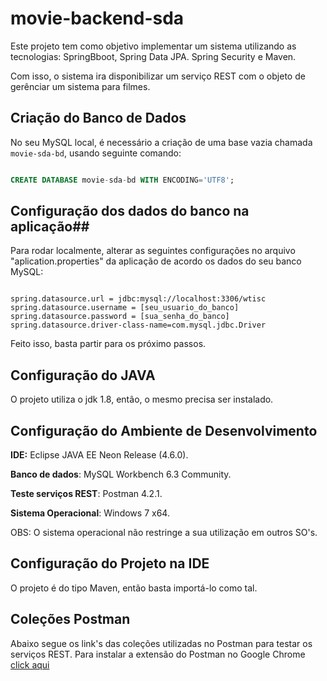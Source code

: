 # movie-backend-sda

Este projeto tem como objetivo implementar um sistema utilizando as tecnologias: SpringBboot, Spring Data JPA. Spring Security e Maven.

Com isso, o sistema ira disponibilizar um serviço REST com o objeto de gerênciar um sistema para filmes.

## Criação do Banco de Dados ##

No seu MySQL local, é necessário a criação de uma base vazia chamada `movie-sda-bd`, usando seguinte comando:

```sql

CREATE DATABASE movie-sda-bd WITH ENCODING='UTF8';

```


## Configuração dos dados do banco na aplicação##

Para rodar localmente, alterar as seguintes configurações no arquivo "aplication.properties" da aplicação de acordo os dados do seu banco MySQL:
```code

spring.datasource.url = jdbc:mysql://localhost:3306/wtisc
spring.datasource.username = [seu_usuario_do_banco]
spring.datasource.password = [sua_senha_do_banco]
spring.datasource.driver-class-name=com.mysql.jdbc.Driver
```

Feito isso, basta partir para os próximo passos.


## Configuração do JAVA ##

O projeto utiliza o jdk 1.8, então, o mesmo precisa ser instalado.

## Configuração do Ambiente de Desenvolvimento ##

**IDE:** Eclipse JAVA EE Neon Release (4.6.0).

**Banco de dados**: MySQL Workbench 6.3 Community.

**Teste serviços REST**: Postman 4.2.1.

**Sistema Operacional**: Windows 7 x64.

OBS: O sistema operacional não restringe a sua utilização em outros SO's.

## Configuração do Projeto na IDE ##

O projeto é do tipo Maven, então basta importá-lo como tal.



## Coleções Postman ##

Abaixo segue os link's das coleções utilizadas no Postman para testar os serviços REST.
Para instalar a extensão do Postman no Google Chrome [click aqui](https://chrome.google.com/webstore/detail/postman/fhbjgbiflinjbdggehcddcbncdddomop)

